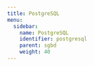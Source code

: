 ```yaml
---
title: PostgreSQL
menu:
  sidebar:
    name: PostgreSQL
    identifier: postgresql
    parent: sgbd
    weight: 40
---
```


